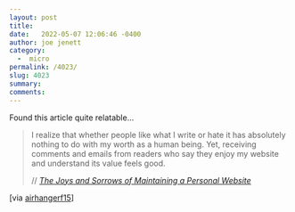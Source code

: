 ```yaml
---
layout: post
title:  
date:   2022-05-07 12:06:46 -0400
author: joe jenett
category:
  -  micro
permalink: /4023/
slug: 4023
summary:
comments: 
---
```

Found this article quite relatable...
<blockquote class="quoteback" data-title="The Joys and Sorrows of Maintaining a Personal Website" data-author="//Cheapskate" data-avatar="/images/knight.jpg" cite="https://cheapskatesguide.org/articles/joys-and-sorrows.html">
	<p>
	 I realize that whether people like what I write or hate it has absolutely nothing to do with my worth as a human being. Yet, receiving comments and emails from readers who say they enjoy my website and understand its value feels good.	
	</p>
	<footer>
		// 
		<cite>
			<a href="https://cheapskatesguide.org/articles/joys-and-sorrows.html">The Joys and Sorrows of Maintaining a Personal Website</a>
		</cite>
	</footer>
</blockquote>
[via <a href="https://news.ycombinator.com/submitted?id=airhangerf15">airhangerf15</a>]
<a style="display:none;" href="https://brid.gy/publish/twitter"><small>(cross-posted to twitter)</small></a>
<data class="p-bridgy-omit-link" value="false"></data>
